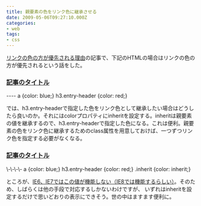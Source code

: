 ```yaml
---
title: 親要素の色をリンク色に継承させる
date: 2009-05-06T09:27:10.000Z
categories:
- web
tags:
- css
---
```

[リンクの色の方が優先される理由](http://memolog.org/2009/04/post-185.php)の記事で、下記のHTMLの場合はリンクの色の方が優先されるという話をした。

<h3 class="entry-header"><a href="/post.html">記事のタイトル</a></h3>

<!-- more -->
\-\-\-\-
a {color: blue;}
h3.entry-header {color: red;}

では、h3.entry-headerで指定した色をリンク色として継承したい場合はどうしたら良いのか。それにはcolorプロパティにinheritを設定する。inheritは親要素の値を継承するので、h3.entry-headerで指定した色になる。これは便利。親要素の色をリンク色に継承するためのclass属性を用意しておけば、一つずつリンク色を指定する必要がなくなる。

<h3 class="entry-header"><a href="/post.html" class="inherit" >記事のタイトル</a></h3>
\-\-\-\-
a {color: blue;}
h3.entry-header {color: red;}
.inherit {color: inherit;}

ところが、[IE6、IE7ではこの値が機能しない（IE8では機能するらしい）](http://hxxk.jp/2008/10/27/2057)。そのため、しばらくは他の手段で対応するしかないわけですが、 いずれはinheritを設定するだけで思いどおりの表示にできそう。世の中はますます便利に。
